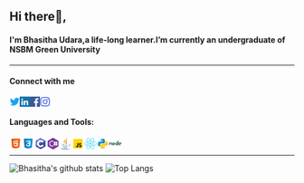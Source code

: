 ## Hi there👋, 

#### I'm Bhasitha Udara,a life-long learner.I’m currently an undergraduate of NSBM Green University  

<hr>


#### Connect with me
<a href="" target="blank"><img align="left" src="icons/twitter.svg" alt="bukomangoda" width="18px" /></a>
<a href="https://www.linkedin.com/in/bhasitha-udara/" target="blank"><img align="left" src="icons/linkedin.svg" alt="bukomangoda" width="18px" /></a>
<a href="https://www.facebook.com/basitha.komangoda" target="blank"><img align="left" src="icons/facebook.svg" alt="bukomangoda" width="18px" /></a>
<a href="https://www.instagram.com/bhasithakomangoda/" target="blank"><img align="left" src="icons/instagram.svg" alt="bukomangoda" width="18px" /></a>
<br />

#### Languages  and Tools: 
<a target="blank"><img align="left" src="icons/html.svg" alt="bukomangoda" width="22px" /></a>
<a target="blank"><img align="left" src="icons/css3.svg" alt="bukomangoda" width="22px" /></a>
<a target="blank"><img align="left" src="icons/c.svg" alt="bukomangoda" width="22px" /></a>
<a target="blank"><img align="left" src="icons/csharp.svg" alt="bukomangoda" width="22px" /></a>
<a target="blank"><img align="left" src="icons/java.svg" alt="bukomangoda" width="22px" /></a>
<a target="blank"><img align="left" src="icons/javascript.svg" alt="bukomangoda" width="22px" /></a>
<a target="blank"><img align="left" src="icons/react.svg" alt="bukomangoda" width="22px" /></a>
<a target="blank"><img align="left" src="icons/python.svg" alt="bukomangoda" width="22px" /></a>
<a target="blank"><img align="left" src="icons/nodejs.svg" alt="bukomangoda" width="22px" /></a>
<br>

<hr>

![Bhasitha's github stats](https://github-readme-stats.vercel.app/api?username=bukomangoda&layout=compact&langs_count=8&theme=dark)
![Top Langs](https://github-readme-stats.vercel.app/api/top-langs/?username=bukomangoda&layout=compact&langs_count=8&theme=dark)










